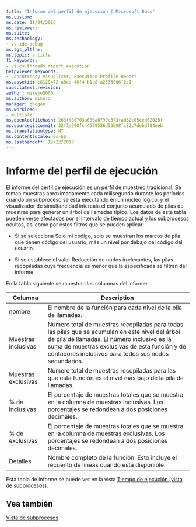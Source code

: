 ```yaml
---
title: "Informe del perfil de ejecución | Microsoft Docs"
ms.custom: 
ms.date: 11/04/2016
ms.reviewer: 
ms.suite: 
ms.technology:
- vs-ide-debug
ms.tgt_pltfrm: 
ms.topic: article
f1_keywords:
- vs.cv.threads.report.execution
helpviewer_keywords:
- Concurrency Visualizer, Execution Profile Report
ms.assetid: c8128472-a8ed-46f4-b1c8-a25358d6f2c1
caps.latest.revision: 
author: mikejo5000
ms.author: mikejo
manager: ghogen
ms.workload:
- multiple
ms.openlocfilehash: 263ff80703a680ab799e373fad62c05ced62028f
ms.sourcegitcommit: 32f1a690fc445f9586d53698fc82c7debd784eeb
ms.translationtype: HT
ms.contentlocale: es-ES
ms.lasthandoff: 12/22/2017
---
```

# <a name="execution-profile-report"></a>Informe del perfil de ejecución
El informe del perfil de ejecución es un perfil de muestreo tradicional. Se toman muestras aproximadamente cada milisegundo durante los períodos cuando un subproceso se está ejecutando en un núcleo lógico, y el visualizador de simultaneidad intercala el conjunto acumulado de pilas de muestras para generar un árbol de llamadas típico. Los datos de esta tabla pueden verse afectados por el intervalo de tiempo actual y los subprocesos ocultos, así como por estos filtros que se pueden aplicar:  
  
-   Si se selecciona Solo mi código, solo se muestran los marcos de pila que tienen código del usuario, más un nivel por debajo del código del usuario.  
  
-   Si se establece el valor Reducción de nodos irrelevantes, las pilas recopiladas cuya frecuencia es menor que la especificada se filtran del informe  
  
 En la tabla siguiente se muestran las columnas del informe.  
  
|Columna|Description|  
|------------|-----------------|  
|nombre|El nombre de la función para cada nivel de la pila de llamadas.|  
|Muestras inclusivas|Número total de muestras recopiladas para todas las pilas que se acumulan en este nivel del árbol de pila de llamadas. El número inclusivo es la suma de muestras exclusivas de esta función y de contadores inclusivos para todos sus nodos secundarios.|  
|Muestras exclusivas|Número total de muestras recopiladas para las que esta función es el nivel más bajo de la pila de llamadas.|  
|% de inclusivas|El porcentaje de muestras totales que se muestra en la columna de muestras inclusivas. Los porcentajes se redondean a dos posiciones decimales.|  
|% de exclusivas|El porcentaje de muestras totales que se muestra en la columna de muestras exclusivas. Los porcentajes se redondean a dos posiciones decimales.|  
|Detalles|Nombre completo de la función. Esto incluye el recuento de líneas cuando está disponible.|  
  
 Esta tabla de informe se puede ver en la vista [Tiempo de ejecución (vista de subprocesos)](../profiling/execution-time-threads-view.md).  
  
## <a name="see-also"></a>Vea también  
 [Vista de subprocesos](../profiling/threads-view-parallel-performance.md)